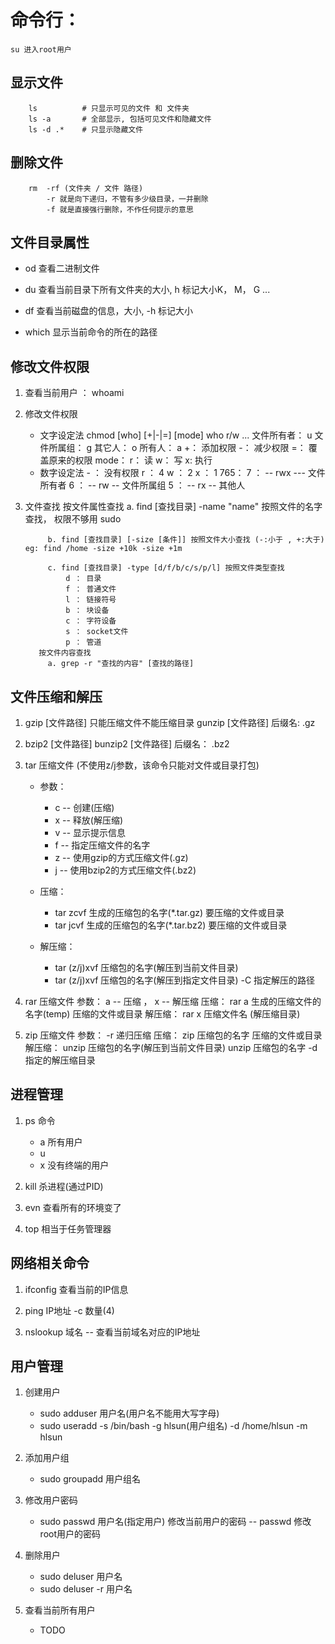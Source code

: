 # 命令行：
	
	su 进入root用户
	
## 显示文件
		ls 			# 只显示可见的文件 和 文件夹
		ls -a 		# 全部显示, 包括可见文件和隐藏文件
		ls -d .*	# 只显示隐藏文件
	
## 删除文件
		rm  -rf (文件夹 / 文件 路径) 
			-r 就是向下递归，不管有多少级目录，一并删除
			-f 就是直接强行删除，不作任何提示的意思
			
## 文件目录属性
- od 查看二进制文件
		
- du 查看当前目录下所有文件夹的大小, h 标记大小K， M， G ...
			
- df 查看当前磁盘的信息，大小, -h 标记大小
		
- which 显示当前命令的所在的路径
	
## 修改文件权限
1. 查看当前用户 ： whoami
2. 修改文件权限
   - 文字设定法 chmod [who] [+|-|=] [mode]
				who r/w ...
					文件所有者： u
					文件所属组： g
					其它人： o
					所有人： a
					+： 添加权限
					-： 减少权限
					=： 覆盖原来的权限
					mode：
						r： 读
						w： 写
						x: 执行
    - 数字设定法
				- ： 没有权限
				r ： 4
				w ： 2
				x ： 1
				765： 
					7 ： -- rwx --- 文件所有者
					6 ： -- rw -- 文件所属组
					5 ： -- rx -- 其他人
					
3. 文件查找
		  按文件属性查找
			a. find [查找目录] -name "name" 按照文件的名字查找， 权限不够用 sudo
			
			b. find [查找目录] [-size [条件]] 按照文件大小查找 (-:小于 , +:大于) eg: find /home -size +10k -size +1m
			
			c. find [查找目录] -type [d/f/b/c/s/p/l] 按照文件类型查找
				d ： 目录
				f ： 普通文件
				l ： 链接符号
				b ： 块设备
				c ： 字符设备
				s ： socket文件
				p ： 管道
		  按文件内容查找
			a. grep -r "查找的内容" [查找的路径]
## 文件压缩和解压
1. gzip [文件路径]  只能压缩文件不能压缩目录
			gunzip [文件路径]  后缀名: .gz

2. bzip2 [文件路径] 
			bunzip2 [文件路径]  后缀名： .bz2

3. tar 压缩文件 (不使用z/j参数，该命令只能对文件或目录打包)
    - 参数： 
     	- c -- 创建(压缩)
     	- x -- 释放(解压缩)
     	- v -- 显示提示信息
     	- f -- 指定压缩文件的名字
     	- z -- 使用gzip的方式压缩文件(.gz)
     	- j -- 使用bzip2的方式压缩文件(.bz2)
	
	- 压缩： 
    	- tar zcvf 生成的压缩包的名字(*.tar.gz) 要压缩的文件或目录
    	- tar jcvf 生成的压缩包的名字(*.tar.bz2) 要压缩的文件或目录
			
	- 解压缩： 
    	- tar (z/j)xvf 压缩包的名字(解压到当前文件目录)
		- tar (z/j)xvf 压缩包的名字(解压到指定文件目录) -C 指定解压的路径

4. rar 压缩文件
			参数： a -- 压缩 ， x -- 解压缩
			压缩： rar a 生成的压缩文件的名字(temp) 压缩的文件或目录
			解压缩： rar x 压缩文件名 (解压缩目录)

5. zip 压缩文件
			参数： -r 递归压缩
			压缩： zip 压缩包的名字 压缩的文件或目录
			解压缩： unzip 压缩包的名字(解压到当前文件目录)
					unzip 压缩包的名字 -d 指定的解压缩目录
					
## 进程管理
1. ps 命令
	- a 所有用户
	- u 
	- x 没有终端的用户

2. kill 杀进程(通过PID)
		
3. evn 查看所有的环境变了
		
4. top 相当于任务管理器
		
## 网络相关命令
1. ifconfig 查看当前的IP信息

2. ping IP地址 -c 数量(4)

3. nslookup 域名 -- 查看当前域名对应的IP地址
		
## 用户管理
1. 创建用户  
   - sudo adduser 用户名(用户名不能用大写字母)
   - sudo useradd -s /bin/bash -g hlsun(用户组名) -d /home/hlsun -m hlsun
				   
2. 添加用户组
   - sudo groupadd 用户组名
		
3. 修改用户密码
   - sudo passwd 用户名(指定用户)
			修改当前用户的密码 -- passwd
			修改root用户的密码
			
4. 删除用户
   - sudo deluser 用户名
   - sudo deluser -r 用户名
  
5. 查看当前所有用户
   - TODO 
		
